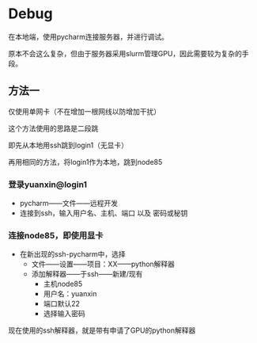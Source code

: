 # Debug



在本地端，使用pycharm连接服务器，并进行调试。



原本不会这么复杂，但由于服务器采用slurm管理GPU，因此需要较为复杂的手段。



## 方法一

仅使用单网卡（不在增加一根网线以防增加干扰）

这个方法使用的思路是二段跳

即先从本地用ssh跳到login1（无显卡）

再用相同的方法，将login1作为本地，跳到node85



### 登录yuanxin@login1

- pycharm——文件——远程开发
- 连接到ssh，输入用户名、主机、端口 以及 密码或秘钥



### 连接node85，即使用显卡

- 在新出现的ssh-pycharm中，选择
  - 文件——设置——项目：XX——python解释器
  - 添加解释器——于ssh——新建/现有
    - 主机node85
    - 用户名：yuanxin
    - 端口默认22
    - 选择输入密码



现在使用的ssh解释器，就是带有申请了GPU的python解释器


